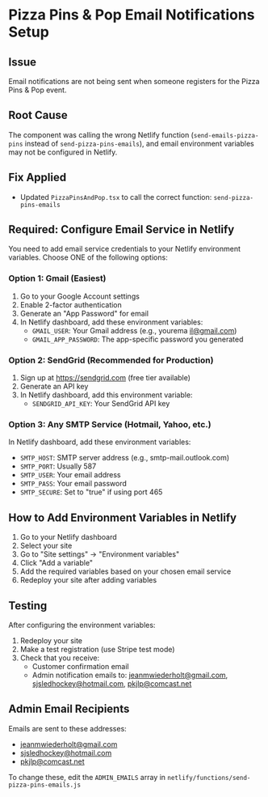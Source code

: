 # Pizza Pins & Pop Email Notifications Setup

## Issue
Email notifications are not being sent when someone registers for the Pizza Pins & Pop event.

## Root Cause
The component was calling the wrong Netlify function (`send-emails-pizza-pins` instead of `send-pizza-pins-emails`), and email environment variables may not be configured in Netlify.

## Fix Applied
- Updated `PizzaPinsAndPop.tsx` to call the correct function: `send-pizza-pins-emails`

## Required: Configure Email Service in Netlify

You need to add email service credentials to your Netlify environment variables. Choose ONE of the following options:

### Option 1: Gmail (Easiest)
1. Go to your Google Account settings
2. Enable 2-factor authentication
3. Generate an "App Password" for email
4. In Netlify dashboard, add these environment variables:
   - `GMAIL_USER`: Your Gmail address (e.g., yourema il@gmail.com)
   - `GMAIL_APP_PASSWORD`: The app-specific password you generated

### Option 2: SendGrid (Recommended for Production)
1. Sign up at https://sendgrid.com (free tier available)
2. Generate an API key
3. In Netlify dashboard, add this environment variable:
   - `SENDGRID_API_KEY`: Your SendGrid API key

### Option 3: Any SMTP Service (Hotmail, Yahoo, etc.)
In Netlify dashboard, add these environment variables:
- `SMTP_HOST`: SMTP server address (e.g., smtp-mail.outlook.com)
- `SMTP_PORT`: Usually 587
- `SMTP_USER`: Your email address
- `SMTP_PASS`: Your email password
- `SMTP_SECURE`: Set to "true" if using port 465

## How to Add Environment Variables in Netlify

1. Go to your Netlify dashboard
2. Select your site
3. Go to "Site settings" → "Environment variables"
4. Click "Add a variable"
5. Add the required variables based on your chosen email service
6. Redeploy your site after adding variables

## Testing

After configuring the environment variables:
1. Redeploy your site
2. Make a test registration (use Stripe test mode)
3. Check that you receive:
   - Customer confirmation email
   - Admin notification emails to: jeanmwiederholt@gmail.com, sjsledhockey@hotmail.com, pkjlp@comcast.net

## Admin Email Recipients

Emails are sent to these addresses:
- jeanmwiederholt@gmail.com
- sjsledhockey@hotmail.com
- pkjlp@comcast.net

To change these, edit the `ADMIN_EMAILS` array in `netlify/functions/send-pizza-pins-emails.js`

